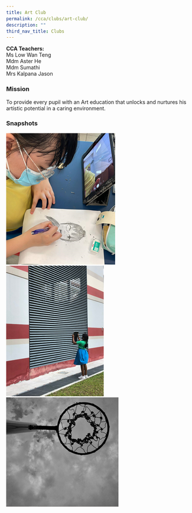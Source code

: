 ```yaml
---
title: Art Club
permalink: /cca/clubs/art-club/
description: ""
third_nav_title: Clubs
---
```

**CCA Teachers:**    
Ms Low Wan Teng    
Mdm Aster He   
Mdm Sumathi <br>
Mrs Kalpana Jason

### Mission
To provide every pupil with an Art education that unlocks and nurtures his artistic potential in a caring environment.

### Snapshots

![Art Club - Portrait](/images/CCA/Art%20Club/Art%20Club%201.png)
![Art Club - Digital Photography](/images/CCA/Art%20Club/Art%20Club%202.png)
![Art Club - Black and White Photography](/images/CCA/Art%20Club/Art%20Club%203.png)